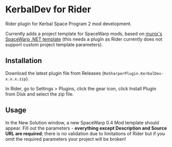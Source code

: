 # KerbalDev for Rider

Rider plugin for Kerbal Space Program 2 mod development.

Currently adds a project template for SpaceWarp mods, based on [munix's SpaceWarp .NET template](https://github.com/jan-bures/SpaceWarp.Template)
(this needs a plugin as Rider currently does not support custom project template parameters).

## Installation
Download the latest plugin file from Releases (`ReSharperPlugin.KerbalDev-x.x.x.zip`).

In Rider, go to Settings > Plugins, click the gear icon, click Install Plugin from Disk and select the zip file.

## Usage
In the New Solution window, a new SpaceWarp 0.4 Mod template should appear.
Fill out the parameters - **everything except Description and Source URL are required**; there is no validation due to limitations of Rider but if you omit the required parameters your project will be broken!